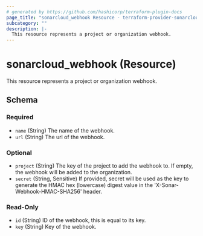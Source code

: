 ```yaml
---
# generated by https://github.com/hashicorp/terraform-plugin-docs
page_title: "sonarcloud_webhook Resource - terraform-provider-sonarcloud"
subcategory: ""
description: |-
  This resource represents a project or organization webhook.
---
```


# sonarcloud_webhook (Resource)

This resource represents a project or organization webhook.



<!-- schema generated by tfplugindocs -->
## Schema

### Required

- `name` (String) The name of the webhook.
- `url` (String) The url of the webhook.

### Optional

- `project` (String) The key of the project to add the webhook to. If empty, the webhook will be added to the organization.
- `secret` (String, Sensitive) If provided, secret will be used as the key to generate the HMAC hex (lowercase) digest value in the 'X-Sonar-Webhook-HMAC-SHA256' header.

### Read-Only

- `id` (String) ID of the webhook, this is equal to its key.
- `key` (String) Key of the webhook.


